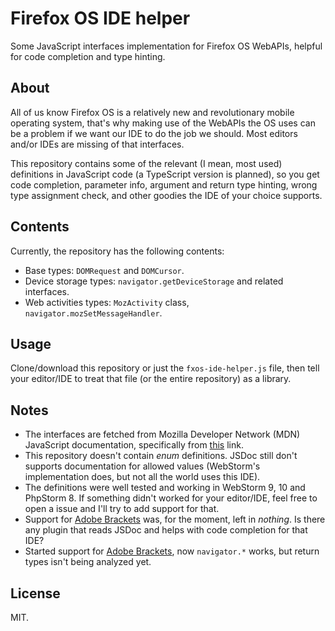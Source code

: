 # Firefox OS IDE helper

Some JavaScript interfaces implementation for Firefox OS WebAPIs, helpful for
code completion and type hinting.

## About

All of us know Firefox OS is a relatively new and revolutionary mobile operating
system, that's why making use of the WebAPIs the OS uses can be a problem if we
want our IDE to do the job we should. Most editors and/or IDEs are missing of
that interfaces.

This repository contains some of the relevant (I mean, most used) definitions in
JavaScript code (a TypeScript version is planned), so you get code completion,
parameter info, argument and return type hinting, wrong type assignment check,
and other goodies the IDE of your choice supports.

## Contents

Currently, the repository has the following contents:

* Base types: `DOMRequest` and `DOMCursor`.
* Device storage types: `navigator.getDeviceStorage` and related interfaces.
* Web activities types: `MozActivity` class, `navigator.mozSetMessageHandler`.

## Usage

Clone/download this repository or just the `fxos-ide-helper.js` file, then tell
your editor/IDE to treat that file (or the entire repository) as a library.

## Notes

* The interfaces are fetched from Mozilla Developer Network (MDN) JavaScript
  documentation, specifically from [this](http://goo.gl/C6y2XC) link.
* This repository doesn't contain *enum* definitions. JSDoc still don't supports
  documentation for allowed values (WebStorm's implementation does, but not all
  the world uses this IDE).
* The definitions were well tested and working in WebStorm 9, 10 and PhpStorm 8.
  If something didn't worked for your editor/IDE, feel free to open a issue and
  I'll try to add support for that.
* Support for [Adobe Brackets](http://brackets.io) was, for the moment, left in
  *nothing*. Is there any plugin that reads JSDoc and helps with code completion
  for that IDE?
* Started support for [Adobe Brackets](http://brackets.io), now `navigator.*`
  works, but return types isn't being analyzed yet.

## License

MIT.
